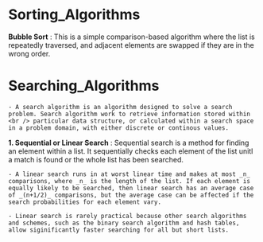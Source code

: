 # Sorting_Algorithms

**Bubble Sort** : This is a simple comparison-based algorithm where the list is repeatedly traversed, and adjacent elements are swapped if they are in the wrong order.

# Searching_Algorithms

    - A search algorithm is an algorithm designed to solve a search problem. Search algorithm work to retrieve information stored within <br /> particular data structure, or calculated within a search space in a problem domain, with either discrete or continous values.

**1. Sequential or Linear Search**
: Sequential search is a method for finding an element within a list. It sequentially checks each element of the list unitl a match is found or the whole list has been searched.

    - A linear search runs in at worst linear time and makes at most _n_ comparisons, where _n_ is the length of the list. If each element is equally likely to be searched, then linear search has an average case of _(n+1/2)_ comparisons, but the average case can be affected if the search probabilities for each element vary.

    - Linear search is rarely practical because other search algorithms and schemes, such as the binary search algorithm and hash tables, allow siginificantly faster searching for all but short lists.
